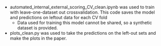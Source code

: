 - automated_internal_external_scoring_CV_clean.ipynb was used to train with leave-one-dataset out crossvalidation. This code saves the model and predictions on leftout data for  each CV fold
   - Data used for training this model cannot be shared, so a synthetic dataset is provided. 
- plots_clean.py was used to take the predictions on the left-out sets and make the plots in the paper.


